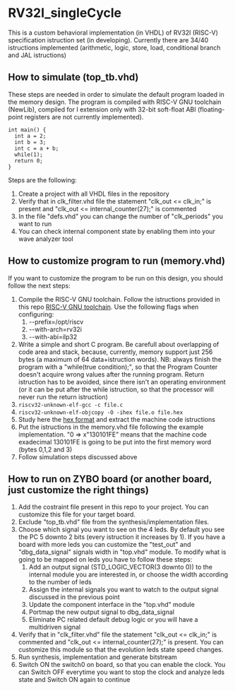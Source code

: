 # RV32I_singleCycle
This is a custom behavioral implementation (in VHDL) of RV32I (RISC-V) specification  istruction set (in developing). Currently there are 34/40 istructions implemented (arithmetic, logic, store, load, conditional branch and JAL istructions)


## How to simulate (top_tb.vhd)
These steps are needed in order to simulate the default program loaded in the memory design.
The program is compiled with RISC-V GNU toolchain (NewLib), compiled for I extension only with 32-bit soft-float ABI (floating-point registers are not currently implemented).
```
int main() {
  int a = 2;
  int b = 3;
  int c = a + b;
  while(1);
  return 0;
}
```
Steps are the following:
1. Create a project with all VHDL files in the repository
2. Verify that in clk_filter.vhd file the statement "clk_out <= clk_in;" is present and "clk_out <= internal_counter(27);" is commented
3. In the file "defs.vhd" you can change the number of "clk_periods" you want to run
4. You can check internal component state by enabling them into your wave analyzer tool


## How to customize program to run (memory.vhd)
If you want to customize the program to be run on this design, you should follow the next steps:
1. Compile the RISC-V GNU toolchain. Follow the istructions provided in this repo [RISC-V GNU toolchain](https://github.com/riscv/riscv-gnu-toolchain). Use the following flags when configuring:
    1. --prefix=/opt/riscv
    2. --with-arch=rv32i
    3. --with-abi=ilp32
2. Write a simple and short C program. Be carefull about overlapping of code area and stack, because, currently, memory support just 256 bytes (a maximum of 64 data+istruction words). NB: always finish the program with a "while(true condition);", so that the Program Counter doesn't acquire wrong values after the running program. Return istruction has to be avoided, since there isn't an operating environment (or it can be put after the while istruction, so that the processor will never run the return istruction)
3. ```riscv32-unknown-elf-gcc -c file.c```
4. ```riscv32-unknown-elf-objcopy -O -ihex file.o file.hex```
5. Study here the [hex format](https://en.wikipedia.org/wiki/Intel_HEX) and extract the machine code istructions
6. Put the istructions in the memory.vhd file following the example implementation. "0 => x"130101FE" means that the machine code exadecimal 130101FE is going to be put into the first memory word (bytes 0,1,2 and 3)
7. Follow simulation steps discussed above

## How to run on ZYBO board (or another board, just customize the right things)
1. Add the costraint file present in this repo to your project. You can customize this file for your target board.
2. Exclude "top_tb.vhd" file from the synthesis/implementation files.
3. Choose which signal you want to see on the 4 leds. By default you see the PC 5 downto 2 bits (every istruction it increases by 1). If you have a board with more leds you can customize the "test_out" and "dbg_data_signal" signals width in "top.vhd" module.  To modify what is going to be mapped on leds you have to follow these steps:
    1. Add an output signal (STD_LOGIC_VECTOR(3 downto 0)) to the internal module you are interested in, or choose the width according to the number of leds
    2. Assign the internal signals you want to watch to the output signal discussed in the previous point
    3. Update the component interface in the "top.vhd" module
    4. Portmap the new output signal to dbg_data_signal
    5. Eliminate PC related default debug logic or you will have a multidriven signal
4. Verify that in "clk_filter.vhd" file the statement "clk_out <= clk_in;" is commented and "clk_out <= internal_counter(27);" is present. You can customize this module so that the evolution leds state speed changes.
5. Run synthesis, implementation and generate bitstream
6. Switch ON the switch0 on board, so that you can enable the clock. You can Switch OFF everytime you want to stop the clock and analyze leds state and Switch ON again to continue
